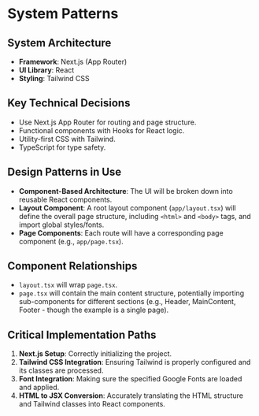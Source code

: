 # System Patterns

## System Architecture
-   **Framework**: Next.js (App Router)
-   **UI Library**: React
-   **Styling**: Tailwind CSS

## Key Technical Decisions
-   Use Next.js App Router for routing and page structure.
-   Functional components with Hooks for React logic.
-   Utility-first CSS with Tailwind.
-   TypeScript for type safety.

## Design Patterns in Use
-   **Component-Based Architecture**: The UI will be broken down into reusable React components.
-   **Layout Component**: A root layout component (`app/layout.tsx`) will define the overall page structure, including `<html>` and `<body>` tags, and import global styles/fonts.
-   **Page Components**: Each route will have a corresponding page component (e.g., `app/page.tsx`).

## Component Relationships
-   `layout.tsx` will wrap `page.tsx`.
-   `page.tsx` will contain the main content structure, potentially importing sub-components for different sections (e.g., Header, MainContent, Footer - though the example is a single page).

## Critical Implementation Paths
1.  **Next.js Setup**: Correctly initializing the project.
2.  **Tailwind CSS Integration**: Ensuring Tailwind is properly configured and its classes are processed.
3.  **Font Integration**: Making sure the specified Google Fonts are loaded and applied.
4.  **HTML to JSX Conversion**: Accurately translating the HTML structure and Tailwind classes into React components. 